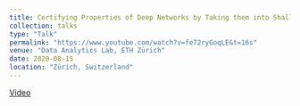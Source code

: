 ```yaml
---
title: Certifying Properties of Deep Networks by Taking them into Shallow Waters
collection: talks
type: "Talk"
permalink: "https://www.youtube.com/watch?v=fe72ryGoqLE&t=16s"
venue: "Data Analytics Lab, ETH Zürich"
date: 2020-08-15
location: "Zürich, Switzerland"
---
```


[Video](https://www.youtube.com/watch?v=fe72ryGoqLE&t=16s)
